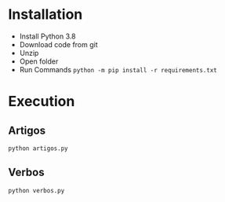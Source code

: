 # Installation 

- Install Python 3.8
- Download code from git
- Unzip
- Open folder
- Run Commands
```python -m pip install -r requirements.txt ```

# Execution
## Artigos
```python artigos.py```

## Verbos
```python verbos.py```
